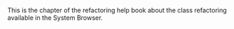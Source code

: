 This is the chapter of the refactoring help book about the class refactoring available in the System Browser.